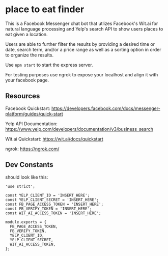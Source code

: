 # place to eat finder

This is a Facebook Messenger chat bot that utlizes Facebook's Wit.ai for natural language processing and Yelp's search API to show users places to eat given a location. 

Users are able to further filter the results by providing a desired time or date, search term, and/or a price range as well as a sorting option in order to organize the results.

Use `npm start` to start the express server.

For testing purposes use ngrok to expose your localhost and align it with your facebook page.

## Resources
Facebook Quickstart: https://developers.facebook.com/docs/messenger-platform/guides/quick-start

Yelp API Documentation: https://www.yelp.com/developers/documentation/v3/business_search

Wit.ai Quickstart: https://wit.ai/docs/quickstart

ngrok: https://ngrok.com/

## Dev Constants
should look like this:
```
'use strict';

const YELP_CLIENT_ID = 'INSERT_HERE';
const YELP_CLIENT_SECRET = 'INSERT_HERE';
const FB_PAGE_ACCESS_TOKEN = 'INSERT_HERE';
const FB_VERIFY_TOKEN = 'INSERT_HERE';
const WIT_AI_ACCESS_TOKEN = 'INSERT_HERE';

module.exports = {
  FB_PAGE_ACCESS_TOKEN,
  FB_VERIFY_TOKEN,
  YELP_CLIENT_ID,
  YELP_CLIENT_SECRET,
  WIT_AI_ACCESS_TOKEN,
};
```
